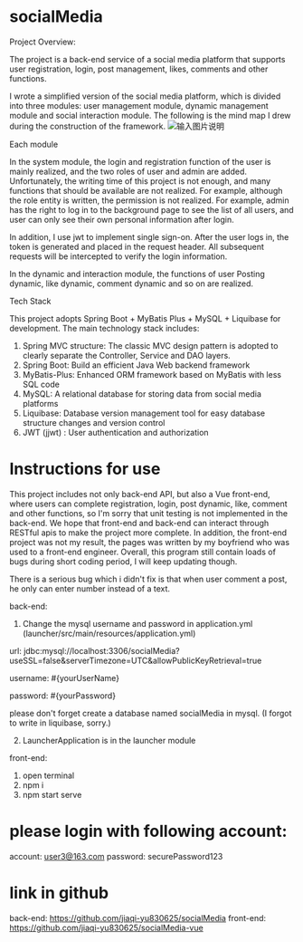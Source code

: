 # socialMedia
Project Overview:

The project is a back-end service of a social media platform that supports user registration, login, post management, likes, comments and other functions.

I wrote a simplified version of the social media platform, which is divided into three modules: user management module, dynamic management module and social interaction module. The following is the mind map I drew during the construction of the framework.
![输入图片说明](https://foruda.gitee.com/images/1739136614901016062/12aa03a8_10747971.jpeg "socialMedia-SocialMedia.jpeg")

Each module

In the system module, the login and registration function of the user is mainly realized, and the two roles of user and admin are added. Unfortunately, the writing time of this project is not enough, and many functions that should be available are not realized. For example, although the role entity is written, the permission is not realized. For example, admin has the right to log in to the background page to see the list of all users, and user can only see their own personal information after login.

In addition, I use jwt to implement single sign-on. After the user logs in, the token is generated and placed in the request header. All subsequent requests will be intercepted to verify the login information.

In the dynamic and interaction module, the functions of user Posting dynamic, like dynamic, comment dynamic and so on are realized.

Tech Stack

This project adopts Spring Boot + MyBatis Plus + MySQL + Liquibase for development. The main technology stack includes:

1. Spring MVC structure: The classic MVC design pattern is adopted to clearly separate the Controller, Service and DAO layers.
2. Spring Boot: Build an efficient Java Web backend framework
3. MyBatis-Plus: Enhanced ORM framework based on MyBatis with less SQL code
4. MySQL: A relational database for storing data from social media platforms
5. Liquibase: Database version management tool for easy database structure changes and version control
6. JWT (jjwt) : User authentication and authorization

# Instructions for use
This project includes not only back-end API, but also a Vue front-end, where users can complete registration, login, post dynamic, like, comment and other functions, so I'm sorry that unit testing is not implemented in the back-end. We hope that front-end and back-end can interact through RESTful apis to make the project more complete.
In addition, the front-end project was not my result, the pages was written by my boyfriend who was used to a front-end engineer.
Overall, this program still contain loads of bugs during short coding period, I will keep updating though.

There is a serious bug which i didn't fix is that when user comment a post, he only can enter number instead of a text.


back-end:
1. Change the mysql username and password in application.yml (launcher/src/main/resources/application.yml)
   
url: jdbc:mysql://localhost:3306/socialMedia?useSSL=false&serverTimezone=UTC&allowPublicKeyRetrieval=true

username: #{yourUserName}

password: #{yourPassword}

please don't forget create a database named socialMedia in mysql. (I forgot to write in liquibase, sorry.)

2. LauncherApplication is in the launcher module

front-end:
1. open terminal
2. npm i
3. npm start serve

# please login with following account:
account: user3@163.com
password: securePassword123

# link in github
back-end: https://github.com/jiaqi-yu830625/socialMedia
front-end: https://github.com/jiaqi-yu830625/socialMedia-vue

